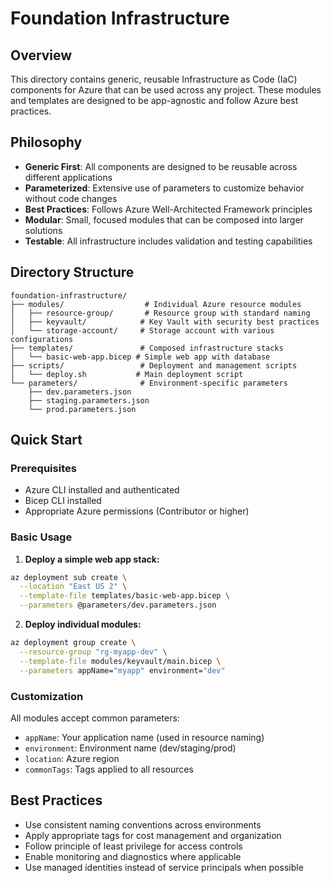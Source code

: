 # Foundation Infrastructure

## Overview

This directory contains generic, reusable Infrastructure as Code (IaC) components for Azure that can be used across any project. These modules and templates are designed to be app-agnostic and follow Azure best practices.

## Philosophy

- **Generic First**: All components are designed to be reusable across different applications
- **Parameterized**: Extensive use of parameters to customize behavior without code changes
- **Best Practices**: Follows Azure Well-Architected Framework principles
- **Modular**: Small, focused modules that can be composed into larger solutions
- **Testable**: All infrastructure includes validation and testing capabilities

## Directory Structure

```
foundation-infrastructure/
├── modules/                  # Individual Azure resource modules
│   ├── resource-group/       # Resource group with standard naming
│   ├── keyvault/            # Key Vault with security best practices
│   └── storage-account/     # Storage account with various configurations
├── templates/               # Composed infrastructure stacks
│   └── basic-web-app.bicep # Simple web app with database
├── scripts/                 # Deployment and management scripts
│   └── deploy.sh           # Main deployment script
└── parameters/              # Environment-specific parameters
    ├── dev.parameters.json
    ├── staging.parameters.json
    └── prod.parameters.json
```

## Quick Start

### Prerequisites

- Azure CLI installed and authenticated
- Bicep CLI installed
- Appropriate Azure permissions (Contributor or higher)

### Basic Usage

1. **Deploy a simple web app stack:**
```bash
az deployment sub create \
  --location "East US 2" \
  --template-file templates/basic-web-app.bicep \
  --parameters @parameters/dev.parameters.json
```

2. **Deploy individual modules:**
```bash
az deployment group create \
  --resource-group "rg-myapp-dev" \
  --template-file modules/keyvault/main.bicep \
  --parameters appName="myapp" environment="dev"
```

### Customization

All modules accept common parameters:
- `appName`: Your application name (used in resource naming)
- `environment`: Environment name (dev/staging/prod)
- `location`: Azure region
- `commonTags`: Tags applied to all resources

## Best Practices

- Use consistent naming conventions across environments
- Apply appropriate tags for cost management and organization
- Follow principle of least privilege for access controls
- Enable monitoring and diagnostics where applicable
- Use managed identities instead of service principals when possible